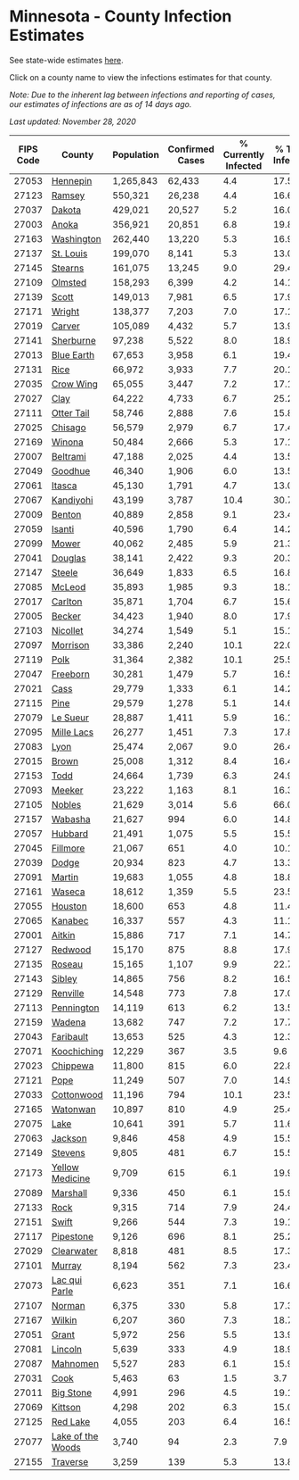 # Minnesota - County Infection Estimates

See state-wide estimates [here](/infections/us-mn).

Click on a county name to view the infections estimates for that county.

*Note: Due to the inherent lag between infections and reporting of cases, our estimates of infections are as of 14 days ago.*

*Last updated: November 28, 2020*

|   FIPS Code |                                 County |   Population |   Confirmed Cases |   % Currently Infected |   % Total Infected |
|-------------|----------------------------------------|--------------|-------------------|------------------------|--------------------|
|       27053 |                   [Hennepin](hennepin) |    1,265,843 |            62,433 |                    4.4 |               17.5 |
|       27123 |                       [Ramsey](ramsey) |      550,321 |            26,238 |                    4.4 |               16.6 |
|       27037 |                       [Dakota](dakota) |      429,021 |            20,527 |                    5.2 |               16.0 |
|       27003 |                         [Anoka](anoka) |      356,921 |            20,851 |                    6.8 |               19.8 |
|       27163 |               [Washington](washington) |      262,440 |            13,220 |                    5.3 |               16.9 |
|       27137 |                 [St. Louis](st.-louis) |      199,070 |             8,141 |                    5.3 |               13.0 |
|       27145 |                     [Stearns](stearns) |      161,075 |            13,245 |                    9.0 |               29.4 |
|       27109 |                     [Olmsted](olmsted) |      158,293 |             6,399 |                    4.2 |               14.1 |
|       27139 |                         [Scott](scott) |      149,013 |             7,981 |                    6.5 |               17.9 |
|       27171 |                       [Wright](wright) |      138,377 |             7,203 |                    7.0 |               17.1 |
|       27019 |                       [Carver](carver) |      105,089 |             4,432 |                    5.7 |               13.9 |
|       27141 |                 [Sherburne](sherburne) |       97,238 |             5,522 |                    8.0 |               18.9 |
|       27013 |               [Blue Earth](blue-earth) |       67,653 |             3,958 |                    6.1 |               19.4 |
|       27131 |                           [Rice](rice) |       66,972 |             3,933 |                    7.7 |               20.1 |
|       27035 |                 [Crow Wing](crow-wing) |       65,055 |             3,447 |                    7.2 |               17.1 |
|       27027 |                           [Clay](clay) |       64,222 |             4,733 |                    6.7 |               25.2 |
|       27111 |               [Otter Tail](otter-tail) |       58,746 |             2,888 |                    7.6 |               15.8 |
|       27025 |                     [Chisago](chisago) |       56,579 |             2,979 |                    6.7 |               17.4 |
|       27169 |                       [Winona](winona) |       50,484 |             2,666 |                    5.3 |               17.1 |
|       27007 |                   [Beltrami](beltrami) |       47,188 |             2,025 |                    4.4 |               13.5 |
|       27049 |                     [Goodhue](goodhue) |       46,340 |             1,906 |                    6.0 |               13.5 |
|       27061 |                       [Itasca](itasca) |       45,130 |             1,791 |                    4.7 |               13.0 |
|       27067 |                 [Kandiyohi](kandiyohi) |       43,199 |             3,787 |                   10.4 |               30.7 |
|       27009 |                       [Benton](benton) |       40,889 |             2,858 |                    9.1 |               23.4 |
|       27059 |                       [Isanti](isanti) |       40,596 |             1,790 |                    6.4 |               14.2 |
|       27099 |                         [Mower](mower) |       40,062 |             2,485 |                    5.9 |               21.3 |
|       27041 |                     [Douglas](douglas) |       38,141 |             2,422 |                    9.3 |               20.3 |
|       27147 |                       [Steele](steele) |       36,649 |             1,833 |                    6.5 |               16.8 |
|       27085 |                       [McLeod](mcleod) |       35,893 |             1,985 |                    9.3 |               18.1 |
|       27017 |                     [Carlton](carlton) |       35,871 |             1,704 |                    6.7 |               15.6 |
|       27005 |                       [Becker](becker) |       34,423 |             1,940 |                    8.0 |               17.9 |
|       27103 |                   [Nicollet](nicollet) |       34,274 |             1,549 |                    5.1 |               15.1 |
|       27097 |                   [Morrison](morrison) |       33,386 |             2,240 |                   10.1 |               22.0 |
|       27119 |                           [Polk](polk) |       31,364 |             2,382 |                   10.1 |               25.5 |
|       27047 |                   [Freeborn](freeborn) |       30,281 |             1,479 |                    5.7 |               16.5 |
|       27021 |                           [Cass](cass) |       29,779 |             1,333 |                    6.1 |               14.2 |
|       27115 |                           [Pine](pine) |       29,579 |             1,278 |                    5.1 |               14.6 |
|       27079 |                   [Le Sueur](le-sueur) |       28,887 |             1,411 |                    5.9 |               16.1 |
|       27095 |               [Mille Lacs](mille-lacs) |       26,277 |             1,451 |                    7.3 |               17.8 |
|       27083 |                           [Lyon](lyon) |       25,474 |             2,067 |                    9.0 |               26.4 |
|       27015 |                         [Brown](brown) |       25,008 |             1,312 |                    8.4 |               16.4 |
|       27153 |                           [Todd](todd) |       24,664 |             1,739 |                    6.3 |               24.9 |
|       27093 |                       [Meeker](meeker) |       23,222 |             1,163 |                    8.1 |               16.3 |
|       27105 |                       [Nobles](nobles) |       21,629 |             3,014 |                    5.6 |               66.0 |
|       27157 |                     [Wabasha](wabasha) |       21,627 |               994 |                    6.0 |               14.8 |
|       27057 |                     [Hubbard](hubbard) |       21,491 |             1,075 |                    5.5 |               15.5 |
|       27045 |                   [Fillmore](fillmore) |       21,067 |               651 |                    4.0 |               10.1 |
|       27039 |                         [Dodge](dodge) |       20,934 |               823 |                    4.7 |               13.3 |
|       27091 |                       [Martin](martin) |       19,683 |             1,055 |                    4.8 |               18.8 |
|       27161 |                       [Waseca](waseca) |       18,612 |             1,359 |                    5.5 |               23.5 |
|       27055 |                     [Houston](houston) |       18,600 |               653 |                    4.8 |               11.4 |
|       27065 |                     [Kanabec](kanabec) |       16,337 |               557 |                    4.3 |               11.1 |
|       27001 |                       [Aitkin](aitkin) |       15,886 |               717 |                    7.1 |               14.7 |
|       27127 |                     [Redwood](redwood) |       15,170 |               875 |                    8.8 |               17.9 |
|       27135 |                       [Roseau](roseau) |       15,165 |             1,107 |                    9.9 |               22.7 |
|       27143 |                       [Sibley](sibley) |       14,865 |               756 |                    8.2 |               16.5 |
|       27129 |                   [Renville](renville) |       14,548 |               773 |                    7.8 |               17.0 |
|       27113 |               [Pennington](pennington) |       14,119 |               613 |                    6.2 |               13.5 |
|       27159 |                       [Wadena](wadena) |       13,682 |               747 |                    7.2 |               17.7 |
|       27043 |                 [Faribault](faribault) |       13,653 |               525 |                    4.3 |               12.3 |
|       27071 |             [Koochiching](koochiching) |       12,229 |               367 |                    3.5 |                9.6 |
|       27023 |                   [Chippewa](chippewa) |       11,800 |               815 |                    6.0 |               22.8 |
|       27121 |                           [Pope](pope) |       11,249 |               507 |                    7.0 |               14.9 |
|       27033 |               [Cottonwood](cottonwood) |       11,196 |               794 |                   10.1 |               23.5 |
|       27165 |                   [Watonwan](watonwan) |       10,897 |               810 |                    4.9 |               25.4 |
|       27075 |                           [Lake](lake) |       10,641 |               391 |                    5.7 |               11.6 |
|       27063 |                     [Jackson](jackson) |        9,846 |               458 |                    4.9 |               15.5 |
|       27149 |                     [Stevens](stevens) |        9,805 |               481 |                    6.7 |               15.5 |
|       27173 |     [Yellow Medicine](yellow-medicine) |        9,709 |               615 |                    6.1 |               19.9 |
|       27089 |                   [Marshall](marshall) |        9,336 |               450 |                    6.1 |               15.9 |
|       27133 |                           [Rock](rock) |        9,315 |               714 |                    7.9 |               24.4 |
|       27151 |                         [Swift](swift) |        9,266 |               544 |                    7.3 |               19.1 |
|       27117 |                 [Pipestone](pipestone) |        9,126 |               696 |                    8.1 |               25.2 |
|       27029 |               [Clearwater](clearwater) |        8,818 |               481 |                    8.5 |               17.3 |
|       27101 |                       [Murray](murray) |        8,194 |               562 |                    7.3 |               23.4 |
|       27073 |         [Lac qui Parle](lac-qui-parle) |        6,623 |               351 |                    7.1 |               16.6 |
|       27107 |                       [Norman](norman) |        6,375 |               330 |                    5.8 |               17.3 |
|       27167 |                       [Wilkin](wilkin) |        6,207 |               360 |                    7.3 |               18.7 |
|       27051 |                         [Grant](grant) |        5,972 |               256 |                    5.5 |               13.9 |
|       27081 |                     [Lincoln](lincoln) |        5,639 |               333 |                    4.9 |               18.9 |
|       27087 |                   [Mahnomen](mahnomen) |        5,527 |               283 |                    6.1 |               15.9 |
|       27031 |                           [Cook](cook) |        5,463 |                63 |                    1.5 |                3.7 |
|       27011 |                 [Big Stone](big-stone) |        4,991 |               296 |                    4.5 |               19.1 |
|       27069 |                     [Kittson](kittson) |        4,298 |               202 |                    6.3 |               15.0 |
|       27125 |                   [Red Lake](red-lake) |        4,055 |               203 |                    6.4 |               16.5 |
|       27077 | [Lake of the Woods](lake-of-the-woods) |        3,740 |                94 |                    2.3 |                7.9 |
|       27155 |                   [Traverse](traverse) |        3,259 |               139 |                    5.3 |               13.8 |